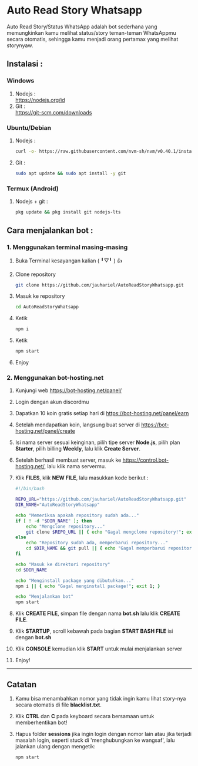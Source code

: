# Auto Read Story Whatsapp
Auto Read Story/Status WhatsApp adalah bot sederhana yang memungkinkan kamu melihat status/story teman-teman WhatsAppmu secara otomatis, sehingga kamu menjadi orang pertamax yang melihat storynyaw.

## Instalasi :
### Windows
1. Nodejs :<br>
   https://nodejs.org/id
2. Git    :<br>
   https://git-scm.com/downloads
### Ubuntu/Debian
1. Nodejs :
   ```bash
   curl -o- https://raw.githubusercontent.com/nvm-sh/nvm/v0.40.1/install.sh | bash && nvm install 22
   ```
   
2. Git :
   ```bash
   sudo apt update && sudo apt install -y git
   ```
   
### Termux (Android)
1. Nodejs + git :
   ```bash
   pkg update && pkg install git nodejs-lts
   ```

## Cara menjalankan bot :
### 1. Menggunakan terminal masing-masing
1. Buka Terminal kesayangan kalian (⁠ ⁠╹⁠▽⁠╹⁠ ⁠) 👍
   
2. Clone repository
   ```bash
   git clone https://github.com/jauhariel/AutoReadStoryWhatsapp.git
   ```
3. Masuk ke repository
   ```bash
   cd AutoReadStoryWhatsapp
   ```
4. Ketik
   ```bash
   npm i
   ```
5. Ketik
   ```bash
   npm start
   ```
6. Enjoy

### 2. Menggunakan bot-hosting.net
1. Kunjungi web https://bot-hosting.net/panel/
2. Login dengan akun discordmu
3. Dapatkan 10 koin gratis setiap hari di https://bot-hosting.net/panel/earn
4. Setelah mendapatkan koin, langsung buat server di https://bot-hosting.net/panel/create
5. Isi nama server sesuai keinginan, pilih tipe server <strong>Node.js</strong>, pilih plan <strong>Starter</strong>, pilih billing <strong>Weekly</strong>, lalu klik <strong>Create Server</strong>.
6. Setelah berhasil membuat server, masuk ke https://control.bot-hosting.net/, lalu klik nama servermu.
7. Klik <strong>FILES</strong>, klik <strong>NEW FILE</strong>, lalu masukkan kode berikut :
   
   ```bash
   #!/bin/bash

   REPO_URL="https://github.com/jauhariel/AutoReadStoryWhatsapp.git"
   DIR_NAME="AutoReadStoryWhatsapp"
   
   echo "Memeriksa apakah repository sudah ada..."
   if [ ! -d "$DIR_NAME" ]; then
       echo "Mengclone repository..."
       git clone $REPO_URL || { echo "Gagal mengclone repository!"; exit 1; }
   else
       echo "Repository sudah ada, memperbarui repository..."
       cd $DIR_NAME && git pull || { echo "Gagal memperbarui repository!"; exit 1; }
   fi
   
   echo "Masuk ke direktori repository"
   cd $DIR_NAME
   
   echo "Menginstall package yang dibutuhkan..."
   npm i || { echo "Gagal menginstall package!"; exit 1; }
   
   echo "Menjalankan bot"
   npm start
   ```
8. Klik <strong>CREATE FILE</strong>, simpan file dengan nama <strong>bot.sh</strong> lalu klik <strong>CREATE FILE</strong>.
9. Klik <strong>STARTUP</strong>, scroll kebawah pada bagian <strong>START BASH FILE</strong> isi dengan <strong>bot.sh</strong>
10. Klik <strong>CONSOLE</strong> kemudian klik <strong>START</strong> untuk mulai menjalankan server
11. Enjoy!
    
<hr>

## Catatan
1. Kamu bisa menambahkan nomor yang tidak ingin kamu lihat story-nya secara otomatis di file <strong>blacklist.txt</strong>.

2. Klik <strong>CTRL</strong> dan <strong>C</strong> pada keyboard secara bersamaan untuk memberhentikan bot!
   
3. Hapus folder <strong>sessions</strong> jika ingin login dengan nomor lain atau jika terjadi masalah login, seperti stuck di 'menghubungkan ke wangsaf', lalu jalankan ulang dengan mengetik:
   ```bash
   npm start
   ```
